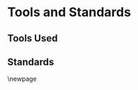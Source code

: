 # Tools and Standards #

## Tools Used ##

<!-- [This section specifies the selected hardware/software tools for use. Please specify why you selected these tools, and where and how these tools were used.] -->


## Standards ##

<!-- [This section describes the standards you used in your project. These standards could be related to hardware/software system and its components, requirements, design, interface, testing, protocols, documentation, and so on.] -->

\newpage